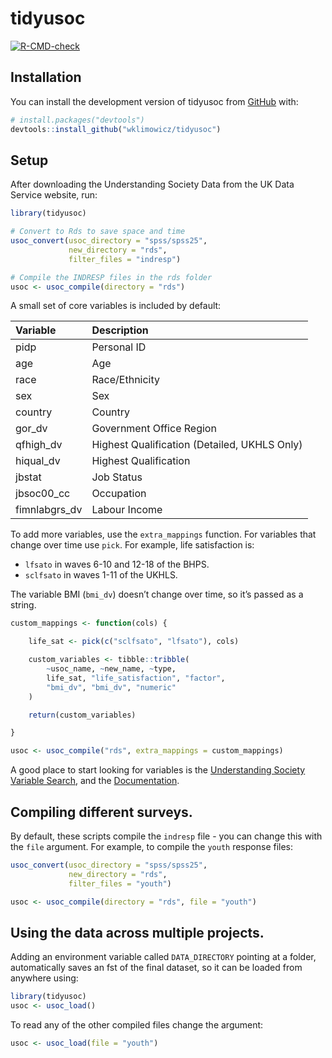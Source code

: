 
<!-- README.md is generated from README.Rmd. Please edit that file -->

# tidyusoc

<!-- badges: start -->

[![R-CMD-check](https://github.com/wklimowicz/tidyusoc/actions/workflows/R-CMD-check.yaml/badge.svg)](https://github.com/wklimowicz/tidyusoc/actions/workflows/R-CMD-check.yaml)
<!-- badges: end -->

## Installation

You can install the development version of tidyusoc from
[GitHub](https://github.com/) with:

``` r
# install.packages("devtools")
devtools::install_github("wklimowicz/tidyusoc")
```

## Setup

After downloading the Understanding Society Data from the UK Data
Service website, run:

``` r
library(tidyusoc)

# Convert to Rds to save space and time
usoc_convert(usoc_directory = "spss/spss25",
             new_directory = "rds",
             filter_files = "indresp")

# Compile the INDRESP files in the rds folder
usoc <- usoc_compile(directory = "rds")
```

A small set of core variables is included by default:

| Variable      | Description                                  |
|:--------------|:---------------------------------------------|
| pidp          | Personal ID                                  |
| age           | Age                                          |
| race          | Race/Ethnicity                               |
| sex           | Sex                                          |
| country       | Country                                      |
| gor_dv        | Government Office Region                     |
| qfhigh_dv     | Highest Qualification (Detailed, UKHLS Only) |
| hiqual_dv     | Highest Qualification                        |
| jbstat        | Job Status                                   |
| jbsoc00_cc    | Occupation                                   |
| fimnlabgrs_dv | Labour Income                                |

To add more variables, use the `extra_mappings` function. For variables
that change over time use `pick`. For example, life satisfaction is:

-   `lfsato` in waves 6-10 and 12-18 of the BHPS.
-   `sclfsato` in waves 1-11 of the UKHLS.

The variable BMI (`bmi_dv`) doesn’t change over time, so it’s passed as
a string.

``` r
custom_mappings <- function(cols) {

    life_sat <- pick(c("sclfsato", "lfsato"), cols)

    custom_variables <- tibble::tribble(
        ~usoc_name, ~new_name, ~type,
        life_sat, "life_satisfaction", "factor",
        "bmi_dv", "bmi_dv", "numeric"
    )

    return(custom_variables)

}

usoc <- usoc_compile("rds", extra_mappings = custom_mappings)
```

A good place to start looking for variables is the [Understanding
Society Variable
Search](https://www.understandingsociety.ac.uk/documentation/mainstage/dataset-documentation),
and the
[Documentation](https://www.understandingsociety.ac.uk/documentation).

## Compiling different surveys.

By default, these scripts compile the `indresp` file - you can change
this with the `file` argument. For example, to compile the `youth`
response files:

``` r
usoc_convert(usoc_directory = "spss/spss25",
             new_directory = "rds",
             filter_files = "youth")

usoc <- usoc_compile(directory = "rds", file = "youth")
```

## Using the data across multiple projects.

Adding an environment variable called `DATA_DIRECTORY` pointing at a
folder, automatically saves an fst of the final dataset, so it can be
loaded from anywhere using:

``` r
library(tidyusoc)
usoc <- usoc_load()
```

To read any of the other compiled files change the argument:

``` r
usoc <- usoc_load(file = "youth")
```
